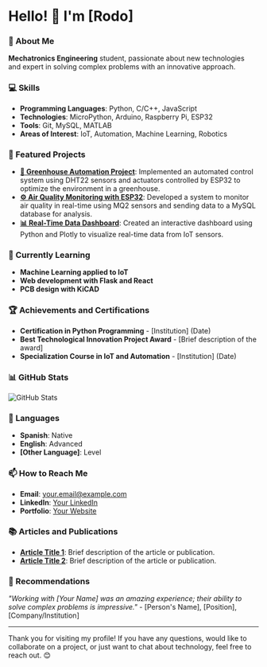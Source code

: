 # Hello! 👋 I'm [Rodo]

### 🚀 About Me
**Mechatronics Engineering** student, passionate about new technologies and expert in solving complex problems with an innovative approach.

### 💻 Skills
- **Programming Languages**: Python, C/C++, JavaScript
- **Technologies**: MicroPython, Arduino, Raspberry Pi, ESP32
- **Tools**: Git, MySQL, MATLAB
- **Areas of Interest**: IoT, Automation, Machine Learning, Robotics

### 🔧 Featured Projects
- **[🚀 Greenhouse Automation Project](link_to_project)**: Implemented an automated control system using DHT22 sensors and actuators controlled by ESP32 to optimize the environment in a greenhouse.
- **[⚙️ Air Quality Monitoring with ESP32](link_to_project)**: Developed a system to monitor air quality in real-time using MQ2 sensors and sending data to a MySQL database for analysis.
- **[📊 Real-Time Data Dashboard](link_to_project)**: Created an interactive dashboard using Python and Plotly to visualize real-time data from IoT sensors.

### 🌱 Currently Learning
- **Machine Learning applied to IoT**
- **Web development with Flask and React**
- **PCB design with KiCAD**

### 🏆 Achievements and Certifications
- **Certification in Python Programming** - [Institution] (Date)
- **Best Technological Innovation Project Award** - [Brief description of the award]
- **Specialization Course in IoT and Automation** - [Institution] (Date)

### 📊 GitHub Stats
![GitHub Stats](https://github-readme-stats.vercel.app/api?username=your-username&show_icons=true&theme=radical)

### 💬 Languages
- **Spanish**: Native
- **English**: Advanced
- **[Other Language]**: Level

### 📫 How to Reach Me
- **Email**: [your.email@example.com](mailto:your.email@example.com)
- **LinkedIn**: [Your LinkedIn](https://www.linkedin.com/in/your-profile)
- **Portfolio**: [Your Website](https://www.yourwebsite.com)

### 📚 Articles and Publications
- **[Article Title 1](link_to_article)**: Brief description of the article or publication.
- **[Article Title 2](link_to_article)**: Brief description of the article or publication.

### 🌟 Recommendations
*"Working with [Your Name] was an amazing experience; their ability to solve complex problems is impressive."* - [Person's Name], [Position], [Company/Institution]

---

Thank you for visiting my profile! If you have any questions, would like to collaborate on a project, or just want to chat about technology, feel free to reach out. 😊
